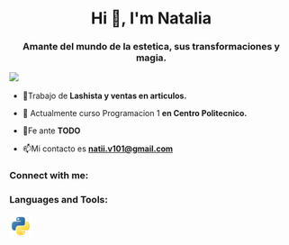 <h1 align="center">Hi 👋, I'm Natalia</h1>
<h3 align="center">Amante del mundo de la estetica, sus transformaciones y magia.</h3>

<img src="https://media4.giphy.com/media/v1.Y2lkPTc5MGI3NjExeW4xZ3BzNTcyaGY3c25jem5vMmtsNW1nNnRyYWFhN2JrbzJtZmJvZCZlcD12MV9pbnRlcm5hbF9naWZfYnlfaWQmY3Q9Zw/ITacRy2zH4vMQ/giphy.gif">

- 🔭Trabajo de **Lashista y ventas en articulos.**

- 🌱 Actualmente curso Programacion 1 **en Centro Politecnico.**

- 👯Fe ante **TODO**

- 📫Mi contacto es **natii.v101@gmail.com**

<h3 align="left">Connect with me:</h3>
<p align="left">
</p>

<h3 align="left">Languages and Tools:</h3>
<p align="left"> <a href="https://www.python.org" target="_blank" rel="noreferrer"> <img src="https://raw.githubusercontent.com/devicons/devicon/master/icons/python/python-original.svg" alt="python" width="40" height="40"/> </a> </p>
